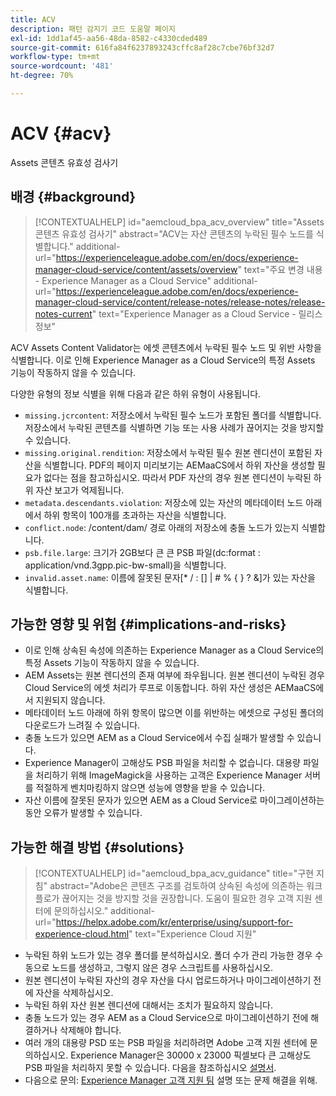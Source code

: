 ```yaml
---
title: ACV
description: 패턴 감지기 코드 도움말 페이지
exl-id: 1dd1af45-aa56-48da-8582-c4330cded489
source-git-commit: 616fa84f6237893243cffc8af28c7cbe76bf32d7
workflow-type: tm+mt
source-wordcount: '481'
ht-degree: 70%

---
```


# ACV {#acv}

Assets 콘텐츠 유효성 검사기

## 배경 {#background}

>[!CONTEXTUALHELP]
>id="aemcloud_bpa_acv_overview"
>title="Assets 콘텐츠 유효성 검사기"
>abstract="ACV는 자산 콘텐츠의 누락된 필수 노드를 식별합니다."
>additional-url="https://experienceleague.adobe.com/en/docs/experience-manager-cloud-service/content/assets/overview" text="주요 변경 내용 - Experience Manager as a Cloud Service"
>additional-url="https://experienceleague.adobe.com/en/docs/experience-manager-cloud-service/content/release-notes/release-notes/release-notes-current" text="Experience Manager as a Cloud Service - 릴리스 정보"

ACV Assets Content Validator는 에셋 콘텐츠에서 누락된 필수 노드 및 위반 사항을 식별합니다. 이로 인해 Experience Manager as a Cloud Service의 특정 Assets 기능이 작동하지 않을 수 있습니다.

다양한 유형의 정보 식별을 위해 다음과 같은 하위 유형이 사용됩니다.

* `missing.jcrcontent`: 저장소에서 누락된 필수 노드가 포함된 폴더를 식별합니다. 저장소에서 누락된 콘텐츠를 식별하면 기능 또는 사용 사례가 끊어지는 것을 방지할 수 있습니다.
* `missing.original.rendition`: 저장소에서 누락된 필수 원본 렌디션이 포함된 자산을 식별합니다. PDF의 페이지 미리보기는 AEMaaCS에서 하위 자산을 생성할 필요가 없다는 점을 참고하십시오. 따라서 PDF 자산의 경우 원본 렌디션이 누락된 하위 자산 보고가 억제됩니다.
* `metadata.descendants.violation`: 저장소에 있는 자산의 메타데이터 노드 아래에서 하위 항목이 100개를 초과하는 자산을 식별합니다.
* `conflict.node`: /content/dam/ 경로 아래의 저장소에 충돌 노드가 있는지 식별합니다.
* `psb.file.large`: 크기가 2GB보다 큰 큰 PSB 파일(dc:format : application/vnd.3gpp.pic-bw-small)을 식별합니다.
* `invalid.asset.name`: 이름에 잘못된 문자[* / : [\] | # % { } ? &amp;]가 있는 자산을 식별합니다.

## 가능한 영향 및 위험 {#implications-and-risks}

* 이로 인해 상속된 속성에 의존하는 Experience Manager as a Cloud Service의 특정 Assets 기능이 작동하지 않을 수 있습니다.
* AEM Assets는 원본 렌디션의 존재 여부에 좌우됩니다. 원본 렌디션이 누락된 경우 Cloud Service의 에셋 처리가 루프로 이동합니다. 하위 자산 생성은 AEMaaCS에서 지원되지 않습니다.
* 메타데이터 노드 아래에 하위 항목이 많으면 이를 위반하는 에셋으로 구성된 폴더의 다운로드가 느려질 수 있습니다.
* 충돌 노드가 있으면 AEM as a Cloud Service에서 수집 실패가 발생할 수 있습니다.
* Experience Manager이 고해상도 PSB 파일을 처리할 수 없습니다. 대용량 파일을 처리하기 위해 ImageMagick을 사용하는 고객은 Experience Manager 서버를 적절하게 벤치마킹하지 않으면 성능에 영향을 받을 수 있습니다.
* 자산 이름에 잘못된 문자가 있으면 AEM as a Cloud Service로 마이그레이션하는 동안 오류가 발생할 수 있습니다.

## 가능한 해결 방법 {#solutions}

>[!CONTEXTUALHELP]
>id="aemcloud_bpa_acv_guidance"
>title="구현 지침"
>abstract="Adobe은 콘텐츠 구조를 검토하여 상속된 속성에 의존하는 워크플로가 끊어지는 것을 방지할 것을 권장합니다. 도움이 필요한 경우 고객 지원 센터에 문의하십시오."
>additional-url="https://helpx.adobe.com/kr/enterprise/using/support-for-experience-cloud.html" text="Experience Cloud 지원"

* 누락된 하위 노드가 있는 경우 폴더를 분석하십시오. 폴더 수가 관리 가능한 경우 수동으로 노드를 생성하고, 그렇지 않은 경우 스크립트를 사용하십시오.
* 원본 렌디션이 누락된 자산의 경우 자산을 다시 업로드하거나 마이그레이션하기 전에 자산을 삭제하십시오.
* 누락된 하위 자산 원본 렌디션에 대해서는 조치가 필요하지 않습니다.
* 충돌 노드가 있는 경우 AEM as a Cloud Service으로 마이그레이션하기 전에 해결하거나 삭제해야 합니다.
* 여러 개의 대용량 PSD 또는 PSB 파일을 처리하려면 Adobe 고객 지원 센터에 문의하십시오. Experience Manager은 30000 x 23000 픽셀보다 큰 고해상도 PSB 파일을 처리하지 못할 수 있습니다. 다음을 참조하십시오 [설명서](https://experienceleague.adobe.com/en/docs/experience-manager-65/content/assets/extending/best-practices-for-imagemagick).
* 다음으로 문의: [Experience Manager 고객 지원 팀](https://helpx.adobe.com/kr/enterprise/using/support-for-experience-cloud.html) 설명 또는 문제 해결을 위해.
